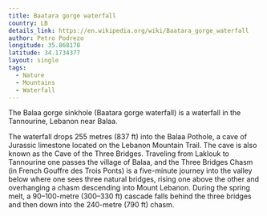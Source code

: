 ```yaml
---
title: Baatara gorge waterfall
country: LB
details_link: https://en.wikipedia.org/wiki/Baatara_gorge_waterfall
author: Petro Podrezo
longitude: 35.868178
latitude: 34.1734377
layout: single
tags:
  - Nature
  - Mountains
  - Waterfall
---
```

The Balaa gorge sinkhole (Baatara gorge waterfall) is a waterfall in the Tannourine, Lebanon near Balaa.

The waterfall drops 255 metres (837 ft) into the Balaa Pothole, a cave of Jurassic limestone located on the Lebanon Mountain Trail. The cave is also known as the Cave of the Three Bridges. Traveling from Laklouk to Tannourine one passes the village of Balaa, and the Three Bridges Chasm (in French Gouffre des Trois Ponts) is a five-minute journey into the valley below where one sees three natural bridges, rising one above the other and overhanging a chasm descending into Mount Lebanon. During the spring melt, a 90–100-metre (300–330 ft) cascade falls behind the three bridges and then down into the 240-metre (790 ft) chasm.

